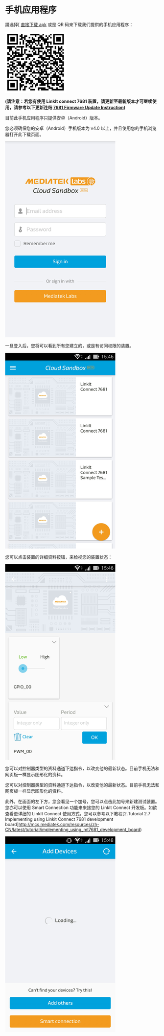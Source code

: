 # 手机应用程序


請选择[ [直接下载 apk](https://s3.cn-north-1.amazonaws.com.cn/mtk.linkit/mcs-latest-production-release.apk) 或是 QR 码来下载我们提供的手机应用程序：

![](../images/Mobile_application/img_mobileapplication_00_cn.png)


**(请注意：若您有使用 LinkIt connect 7681 装置，请更新至最新版本才可继续使用，请参考以下更新连结 [7681 Firmware Update Instruction](../7681_firmware_update--cn/))**


目前此手机应用程序只提供安卓（Android）版本。

您必须确保您的安卓（Android）手机版本为 v4.0 以上，并且使用您的手机浏览器打开此下载页面。


![](../images/Mobile_application/img_mobileapplication_01.png)


一旦登入后，您将可以看到所有您建立的，或是有访问权限的装置。

![](../images/Mobile_application/img_mobileapplication_02.png)

您可以点击装置的详细资料按钮，来检视您的装置状态：

![](../images/Mobile_application/img_mobileapplication_03.png)

您可以对控制器类型的资料通道下达指令，以改变他的最新状态。目前手机无法和网页板一样显示图形化的资料。

您可以对控制器类型的资料通道下达指令，以改变他的最新状态。目前手机无法和网页板一样显示图形化的资料。

此外，在画面的左下方，您会看见一个加号，您可以点击此加号来新建测试装置。您亦可以使用 Smart Connection 功能来来接您的 LinkIt Connect 开发板。如欲查看更详细的 LinkIt Connect 使用方式，您可以参考以下教程[2.Tutorial 2.7 Implementing using Linkit Connect 7681 development board]http://mcs.mediatek.com/resources/zh-CN/latest/tutorial/implementing_using_mt7681_development_board)

![](../images/Mobile_application/img_mobileapplication_04.png)
